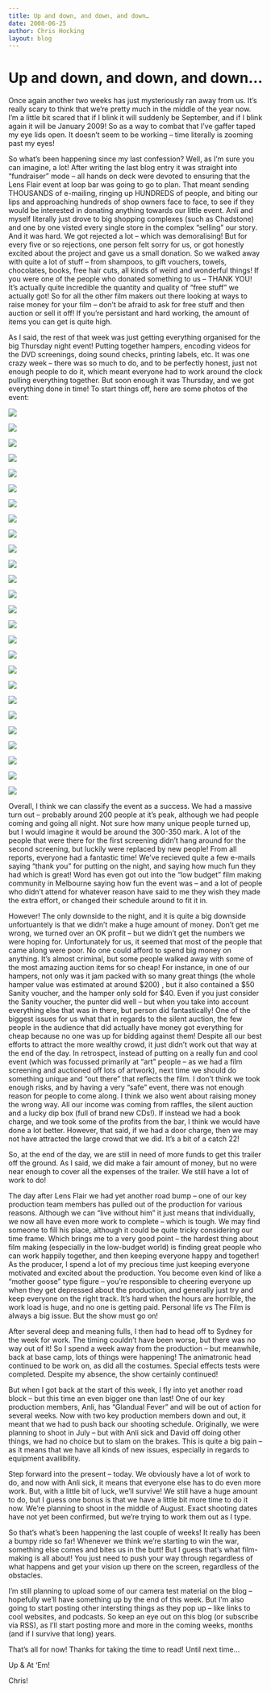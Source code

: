 ```yaml
---
title: Up and down, and down, and down…
date: 2008-06-25
author: Chris Hocking
layout: blog
---
```

# Up and down, and down, and down…

Once again another two weeks has just mysteriously ran away from us. It’s really scary to think that we’re pretty much in the middle of the year now. I’m a little bit scared that if I blink it will suddenly be September, and if I blink again it will be January 2009! So as a way to combat that I’ve gaffer taped my eye lids open. It doesn’t seem to be working – time literally is zooming past my eyes!

So what’s been happening since my last confession? Well, as I’m sure you can imagine, a lot! After writing the last blog entry it was straight into “fundraiser” mode – all hands on deck were devoted to ensuring that the Lens Flair event at loop bar was going to go to plan. That meant sending THOUSANDS of e-mailing, ringing up HUNDREDS of people, and biting our lips and approaching hundreds of shop owners face to face, to see if they would be interested in donating anything towards our little event. Anli and myself literally just drove to big shopping complexes (such as Chadstone) and one by one visted every single store in the complex “selling” our story. And it was hard. We got rejected a lot – which was demoralising! But for every five or so rejections, one person felt sorry for us, or got honestly excited about the project and gave us a small donation. So we walked away with quite a lot of stuff – from shampoos, to gift vouchers, towels, chocolates, books, free hair cuts, all kinds of weird and wonderful things! If you were one of the people who donated something to us – THANK YOU! It’s actually quite incredible the quantity and quality of “free stuff” we actually got! So for all the other film makers out there looking at ways to raise money for your film – don’t be afraid to ask for free stuff and then auction or sell it off! If you’re persistant and hard working, the amount of items you can get is quite high.

As I said, the rest of that week was just getting everything organised for the big Thursday night event! Putting together hampers, encoding videos for the DVD screenings, doing sound checks, printing labels, etc. It was one crazy week – there was so much to do, and to be perfectly honest, just not enough people to do it, which meant everyone had to work around the clock pulling everything together. But soon enough it was Thursday, and we got everything done in time! To start things off, here are some photos of the event:

![](/static/2008-06-lens_flair_event_12june2008_01.jpg)

![](/static/2008-06-lens_flair_event_12june2008_02.jpg)

![](/static/2008-06-lens_flair_event_12june2008_03.jpg)

![](/static/2008-06-lens_flair_event_12june2008_04.jpg)

![](/static/2008-06-lens_flair_event_12june2008_05.jpg)

![](/static/2008-06-lens_flair_event_12june2008_06.jpg)

![](/static/2008-06-lens_flair_event_12june2008_07.jpg)

![](/static/2008-06-lens_flair_event_12june2008_08.jpg)

![](/static/2008-06-lens_flair_event_12june2008_09.jpg)

![](/static/2008-06-lens_flair_event_12june2008_10.jpg)

![](/static/2008-06-lens_flair_event_12june2008_11.jpg)

![](/static/2008-06-lens_flair_event_12june2008_12.jpg)

![](/static/2008-06-lens_flair_event_12june2008_13.jpg)

![](/static/2008-06-lens_flair_event_12june2008_14.jpg)

![](/static/2008-06-lens_flair_event_12june2008_15.jpg)

![](/static/2008-06-lens_flair_event_12june2008_16.jpg)

![](/static/2008-06-lens_flair_event_12june2008_17.jpg)

![](/static/2008-06-lens_flair_event_12june2008_18.jpg)

![](/static/2008-06-lens_flair_event_12june2008_19.jpg)

![](/static/2008-06-lens_flair_event_12june2008_20.jpg)

![](/static/2008-06-lens_flair_event_12june2008_21.jpg)

![](/static/2008-06-lens_flair_event_12june2008_22.jpg)

![](/static/2008-06-lens_flair_event_12june2008_23.jpg)

![](/static/2008-06-lens_flair_event_12june2008_24.jpg)

![](/static/2008-06-lens_flair_event_12june2008_25.jpg)

![](/static/2008-06-lens_flair_event_12june2008_26.jpg)

Overall, I think we can classify the event as a success. We had a massive turn out – probably around 200 people at it’s peak, although we had people coming and going all night. Not sure how many unique people turned up, but I would imagine it would be around the 300-350 mark. A lot of the people that were there for the first screening didn’t hang around for the second screening, but luckily were replaced by new people! From all reports, everyone had a fantastic time! We’ve recieved quite a few e-mails saying “thank you” for putting on the night, and saying how much fun they had which is great! Word has even got out into the “low budget” film making community in Melbourne saying how fun the event was – and a lot of people who didn’t attend for whatever reason have said to me they wish they made the extra effort, or changed their schedule around to fit it in.

However! The only downside to the night, and it is quite a big downside unfortuantely is that we didn’t make a huge amount of money. Don’t get me wrong, we turned over an OK profit – but we didn’t get the numbers we were hoping for. Unfortunately for us, it seemed that most of the people that came along were poor. No one could afford to spend big money on anything. It’s almost criminal, but some people walked away with some of the most amazing auction items for so cheap! For instance, in one of our hampers, not only was it jam packed with so many great things (the whole hamper value was estimated at around $200) , but it also contained a $50 Sanity voucher, and the hamper only sold for $40. Even if you just consider the Sanity voucher, the punter did well – but when you take into account everything else that was in there, but person did fantastically! One of the biggest issues for us what that in regards to the silent auction, the few people in the audience that did actually have money got everything for cheap because no one was up for bidding against them! Despite all our best efforts to attract the more wealthy crowd, it just didn’t work out that way at the end of the day. In retrospect, instead of putting on a really fun and cool event (which was focussed primarily at “art” people – as we had a film screening and auctioned off lots of artwork), next time we should do something unique and “out there” that reflects the film. I don’t think we took enough risks, and by having a very “safe” event, there was not enough reason for people to come along. I think we also went about raising money the wrong way. All our income was coming from raffles, the silent auction and a lucky dip box (full of brand new CDs!). If instead we had a book charge, and we took some of the profits from the bar, I think we would have done a lot better. However, that said, if we had a door charge, then we may not have attracted the large crowd that we did. It’s a bit of a catch 22!

So, at the end of the day, we are still in need of more funds to get this trailer off the ground. As I said, we did make a fair amount of money, but no were near enough to cover all the expenses of the trailer. We still have a lot of work to do!

The day after Lens Flair we had yet another road bump – one of our key production team members has pulled out of the production for various reasons. Although we can “live without him” it just means that individually, we now all have even more work to complete – which is tough. We may find someone to fill his place, although it could be quite tricky considering our time frame. Which brings me to a very good point – the hardest thing about film making (especially in the low-budget world) is finding great people who can work happily together, and then keeping everyone happy and together! As the producer, I spend a lot of my precious time just keeping everyone motivated and excited about the production. You become even kind of like a “mother goose” type figure – you’re responsible to cheering everyone up when they get depressed about the production, and generally just try and keep everyone on the right track. It’s hard when the hours are horrible, the work load is huge, and no one is getting paid. Personal life vs The Film is always a big issue. But the show must go on!

After several deep and meaning fulls, I then had to head off to Sydney for the week for work. The timing couldn’t have been worse, but there was no way out of it! So I spend a week away from the production – but meanwhile, back at base camp, lots of things were happening! The animatronic head continued to be work on, as did all the costumes. Special effects tests were completed. Despite my absence, the show certainly continued!

But when I got back at the start of this week, I fly into yet another road block – but this time an even bigger one than last! One of our key production members, Anli, has “Glandual Fever” and will be out of action for several weeks. Now with two key production members down and out, it meant that we had to push back our shooting schedule. Originally, we were planning to shoot in July – but with Anli sick and David off doing other things, we had no choice but to slam on the brakes. This is quite a big pain – as it means that we have all kinds of new issues, especially in regards to equipment availibility.

Step forward into the present – today. We obviously have a lot of work to do, and now with Anli sick, it means that everyone else has to do even more work. But, with a little bit of luck, we’ll survive! We still have a huge amount to do, but I guess one bonus is that we have a little bit more time to do it now. We’re planning to shoot in the middle of August. Exact shooting dates have not yet been confirmed, but we’re trying to work them out as I type.

So that’s what’s been happening the last couple of weeks! It really has been a bumpy ride so far! Whenever we think we’re starting to win the war, something else comes and bites us in the butt! But I guess that’s what film-making is all about! You just need to push your way through regardless of what happens and get your vision up there on the screen, regardless of the obstacles.

I’m still planning to upload some of our camera test material on the blog – hopefully we’ll have something up by the end of this week. But I’m also going to start posting other intersting things as they pop up – like links to cool websites, and podcasts. So keep an eye out on this blog (or subscribe via RSS), as I’ll start posting more and more in the coming weeks, months (and if I survive that long) years.

That’s all for now! Thanks for taking the time to read! Until next time…

Up & At ‘Em!

Chris!